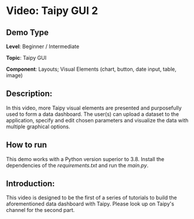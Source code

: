 # Video: Taipy GUI 2 

## Demo Type
**Level**: Beginner / Intermediate

**Topic**: Taipy GUI

**Component**: Layouts; Visual Elements (chart, button, date input, table, image)

## Description: 

In this video, more Taipy visual elements are presented and purposefully used to form a data dashboard. The user(s) can upload a dataset to the application, specify and edit chosen parameters and visualize the data with multiple graphical options.

## How to run

This demo works with a Python version superior to 3.8. Install the dependencies of the *requirements.txt* and run the *main.py*.

## Introduction:

This video is designed to be the first of a series of tutorials to build the aforementioned data dashboard with Taipy. Please look up on Taipy's channel for the second part. 